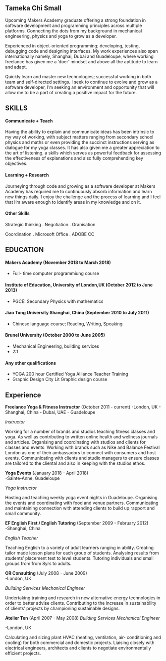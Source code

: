## Tameka Chi Small

Upcoming Makers Academy graduate offering a strong foundation in software development and programming principles across multiple platforms. Connecting the dots from my background in mechanical engineering, physics and yoga to grow as a developer.

Experienced in object-oriented programming; developing, testing, debugging code and designing interfaces. My work experiences also span internationally namely, Shanghai, Dubai and Guadeloupe, where working freelance has given me a ‘doer’ mindset and above all the aptitude to learn and adapt.


Quickly learn and master new technologies; successful working in both team and self-directed settings.  I seek to continue to evolve and grow as a software developer, I’m seeking an environment and opportunity that will allow me to be a part of creating a positive impact for the future.

## SKILLS

#### Communicate + Teach

Having the ability to explain and communicate ideas has been intrinsic to my way of working, with subject matters ranging from secondary school physics and maths or even providing the succinct instructions serving as dialogue for my yoga classes. It has also given me a greater appreciation to the art of listening, a skills which serves as powerful feedback for assessing the effectiveness of explanations and also fully comprehending key objectives.


#### Learning + Research

Journeying through code and growing as a software developer at Makers Academy has required me to continuously absorb information and learn new things daily.  I enjoy the challenge and the process of learning and I feel that I’m aware enough to identify areas in my knowledge and on it.

#### Other Skills
Strategic thinking . Negotiation . Oranisation

Coordination . Microsoft Office . ADOBE CC


## EDUCATION

#### Makers Academy (November 2018 to March 2018)

- Full- time computer programmiung course

#### Institute of Education, University of London,UK (October 2012 to June 2013)

- PGCE: Secondary Physics with mathematics

#### Jiao Tong University Shanghai, China (September 2010 to July 2011)

- Chinese language course; Reading, Writing, Speaking

#### Brunel University (October 2000 to June 2005)

- Mechanical Engineering, building services
- 2:1

#### Any other qualifications
- YOGA
200 hour Certified Yoga Alliance Teacher Training
- Graphic Design
City Lit Graphic design course

## Experience

**Freelance Yoga & Fitness Instructor** (October 2011 - current)
-London, UK - Shanghai, China - Dubai, UAE - Guadeloupe

*Instructor* 

Working for a number of brands and studios teaching fitness classes and yoga. As well as contributing to written online health and wellness journals and articles.
Organising and coordinating with studios and clients for classes and events.
Working with brands such as Nike and Balance Festival London as one of their ambassadors to connect with consumers and host events. Communicating with clients and studio managers to ensure classes are tailored to the cliental and also in keeping with the studios ethos.

**Yoga Events** (January 2018 - April 2018)   
-Sainte-Anne, Guadeloupe

*Yoga Instructor*  

Hosting and teaching weekly yoga event nights in Guadeloupe.
Organising the events and coordinating with food and venue partners.
Communicating and maintaining connection with attending clients to build up rapport and small community.

**EF English First / English Tutoring** (September 2009 - February 2012)    
-Shanghai, China

*English Teacher*

Teaching English to a variety of adult learners ranging in ability.
Creating tailor made lesson plans for each group of students. Analysing results from students’ placement test to level students. Tutoring individuals and small groups from from 8yrs to adults.

**OR Consulting** (July 2008 - June 2009)   
-London, UK

*Building Services Mechanical Engineer*  

Undertaking training and research in new alternative energy technologies in order to better advise clients.
Contributing to the increase in sustainability of clients’ projects by championing sustainable designs.

**Atelier Ten** (April 2007 - May 2008)
*Building Services Mechanical Engineer*

-London, UK

Calculating and sizing plant HVAC (heating, ventilation, air- conditioning and cooling) for both commercial and domestic projects.
Liaising closely with electrical engineers, architects and clients to negotiate environmentally efficient projects.
